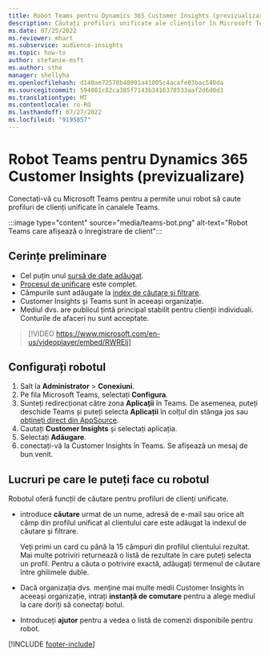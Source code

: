 ```yaml
---
title: Robot Teams pentru Dynamics 365 Customer Insights (previzualizare)
description: Căutați profiluri unificate ale clienților în Microsoft Teams cu ajutorul unui robot.
ms.date: 07/25/2022
ms.reviewer: mhart
ms.subservice: audience-insights
ms.topic: how-to
author: stefanie-msft
ms.author: sthe
manager: shellyha
ms.openlocfilehash: d140ae72578b48091a41005c4acafe03bac540da
ms.sourcegitcommit: 594081c82ca385f7143b3416378533aaf2d6d0d3
ms.translationtype: MT
ms.contentlocale: ro-RO
ms.lasthandoff: 07/27/2022
ms.locfileid: "9195857"
---
```

# <a name="teams-bot-for-dynamics-365-customer-insights-preview"></a>Robot Teams pentru Dynamics 365 Customer Insights (previzualizare)

Conectați-vă cu Microsoft Teams pentru a permite unui robot să caute profiluri de clienți unificate în canalele Teams.

:::image type="content" source="media/teams-bot.png" alt-text="Robot Teams care afișează o înregistrare de client":::

## <a name="prerequisites"></a>Cerințe preliminare

- Cel puțin unul [sursă de date adăugat](data-sources.md).
- [Procesul de unificare](data-unification.md) este complet.
- Câmpurile sunt adăugate la [index de căutare și filtrare](search-filter-index.md).
- Customer Insights și Teams sunt în aceeași organizație.
- Mediul dvs. are publicul țintă principal stabilit pentru clienții individuali. Conturile de afaceri nu sunt acceptate.


> [!VIDEO https://www.microsoft.com/en-us/videoplayer/embed/RWRElj]

## <a name="configure-the-bot"></a>Configurați robotul

1. Salt la **Administrator** > **Conexiuni**.
1. Pe fila Microsoft Teams, selectați **Configura**.
1. Sunteți redirecționat către zona **Aplicații** în Teams. De asemenea, puteți deschide Teams și puteți selecta **Aplicații** în colțul din stânga jos sau [obțineți direct din AppSource](https://go.microsoft.com/fwlink/?linkid=2124104).
1. Cautați **Customer Insights** și selectați aplicația.
1. Selectați **Adăugare**.
1. conectați-vă la Customer Insights în Teams. Se afișează un mesaj de bun venit.

## <a name="things-you-can-do-with-the-bot"></a>Lucruri pe care le puteți face cu robotul

Robotul oferă funcții de căutare pentru profiluri de clienți unificate.

- introduce **căutare** urmat de un nume, adresă de e-mail sau orice alt câmp din profilul unificat al clientului care este adăugat la indexul de căutare și filtrare.

  Veți primi un card cu până la 15 câmpuri din profilul clientului rezultat. Mai multe potriviri returnează o listă de rezultate în care puteți selecta un profil. Pentru a căuta o potrivire exactă, adăugați termenul de căutare între ghilimele duble.

- Dacă organizația dvs. menține mai multe medii Customer Insights în aceeași organizație, intrați **instanță de comutare** pentru a alege mediul la care doriți să conectați botul.

- Introduceți **ajutor** pentru a vedea o listă de comenzi disponibile pentru robot.  

[!INCLUDE [footer-include](includes/footer-banner.md)]